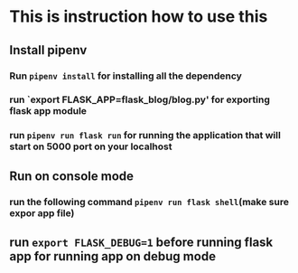 # This is instruction how to use this

## Install pipenv
### Run `pipenv install` for installing all the dependency
### run `export FLASK_APP=flask_blog/blog.py' for exporting flask app module
### run `pipenv run flask run` for running the application that will start on 5000 port on your localhost

## Run on console mode
### run the following command `pipenv run flask shell`(make sure expor app file) 

## run `export FLASK_DEBUG=1` before running flask app for running app on debug mode